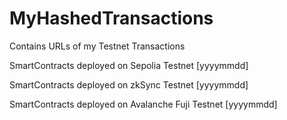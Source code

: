 # MyHashedTransactions
Contains URLs of my Testnet Transactions

SmartContracts deployed on Sepolia Testnet
[yyyymmdd]

SmartContracts deployed on zkSync Testnet
[yyyymmdd]

SmartContracts deployed on Avalanche Fuji Testnet
[yyyymmdd]
